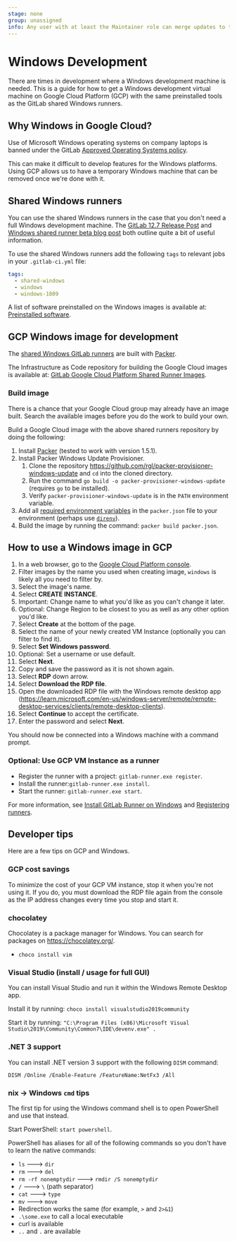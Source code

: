 ```yaml
---
stage: none
group: unassigned
info: Any user with at least the Maintainer role can merge updates to this content. For details, see https://docs.gitlab.com/ee/development/development_processes.html#development-guidelines-review.
---
```


# Windows Development

There are times in development where a Windows development machine is needed.
This is a guide for how to get a Windows development virtual machine on Google Cloud Platform
(GCP) with the same preinstalled tools as the GitLab shared Windows runners.

## Why Windows in Google Cloud?

Use of Microsoft Windows operating systems on company laptops is banned under the GitLab [Approved Operating Systems policy](https://handbook.gitlab.com/handbook/business-technology/end-user-services/onboarding-access-requests/endpoint-management/jamf/#windows-laptops).

This can make it difficult to develop features for the Windows platforms. Using GCP allows us to have a temporary Windows machine that can be removed once we're done with it.

## Shared Windows runners

You can use the shared Windows runners in the case that you don't need a full Windows development machine.
The [GitLab 12.7 Release Post](https://about.gitlab.com/releases/2020/01/22/gitlab-12-7-released/#windows-shared-runners-on-gitlabcom-beta)
and [Windows shared runner beta blog post](https://about.gitlab.com/blog/2020/01/21/windows-shared-runner-beta/#getting-started) both
outline quite a bit of useful information.

To use the shared Windows runners add the following `tags` to relevant jobs in your `.gitlab-ci.yml` file:

```yaml
tags:
  - shared-windows
  - windows
  - windows-1809
```

A list of software preinstalled on the Windows images is available at: [Preinstalled software](https://gitlab.com/gitlab-org/ci-cd/shared-runners/images/gcp/windows-containers/blob/main/cookbooks/preinstalled-software/README.md).

## GCP Windows image for development

The [shared Windows GitLab runners](https://about.gitlab.com/releases/2020/01/22/gitlab-12-7-released/#windows-shared-runners-on-gitlabcom-beta)
are built with [Packer](https://www.packer.io/).

The Infrastructure as Code repository for building the Google Cloud images is available at:
[GitLab Google Cloud Platform Shared Runner Images](https://gitlab.com/gitlab-org/ci-cd/shared-runners/images/gcp/windows-containers).

### Build image

There is a chance that your Google Cloud group may already have an image
built. Search the available images before you do the work to build your
own.

Build a Google Cloud image with the above shared runners repository by doing the following:

1. Install [Packer](https://www.packer.io/) (tested to work with version 1.5.1).
1. Install Packer Windows Update Provisioner.
   1. Clone the repository <https://github.com/rgl/packer-provisioner-windows-update> and `cd` into the cloned directory.
   1. Run the command `go build -o packer-provisioner-windows-update` (requires `go` to be installed).
   1. Verify `packer-provisioner-windows-update` is in the `PATH` environment variable.
1. Add all [required environment variables](https://gitlab.com/gitlab-org/ci-cd/shared-runners/images/gcp/windows-containers/-/blob/main/packer.json#L2-10)
   in the `packer.json` file to your environment (perhaps use [`direnv`](https://direnv.net/)).
1. Build the image by running the command: `packer build packer.json`.

## How to use a Windows image in GCP

1. In a web browser, go to the [Google Cloud Platform console](https://console.cloud.google.com/compute/images).
1. Filter images by the name you used when creating image, `windows` is likely all you need to filter by.
1. Select the image's name.
1. Select **CREATE INSTANCE**.
1. Important: Change name to what you'd like as you can't change it later.
1. Optional: Change Region to be closest to you as well as any other option you'd like.
1. Select **Create** at the bottom of the page.
1. Select the name of your newly created VM Instance (optionally you can filter to find it).
1. Select **Set Windows password**.
1. Optional: Set a username or use default.
1. Select **Next**.
1. Copy and save the password as it is not shown again.
1. Select **RDP** down arrow.
1. Select **Download the RDP file**.
1. Open the downloaded RDP file with the Windows remote desktop app (<https://learn.microsoft.com/en-us/windows-server/remote/remote-desktop-services/clients/remote-desktop-clients>).
1. Select **Continue** to accept the certificate.
1. Enter the password and select **Next**.

You should now be connected into a Windows machine with a command prompt.

### Optional: Use GCP VM Instance as a runner

- Register the runner with a project: `gitlab-runner.exe register`.
- Install the runner:`gitlab-runner.exe install`.
- Start the runner: `gitlab-runner.exe start`.

For more information, see [Install GitLab Runner on Windows](https://docs.gitlab.com/runner/install/windows.html)
and [Registering runners](https://docs.gitlab.com/runner/register/index.html).

## Developer tips

Here are a few tips on GCP and Windows.

### GCP cost savings

To minimize the cost of your GCP VM instance, stop it when you're not using it.
If you do, you must download the RDP file again from the console as the IP
address changes every time you stop and start it.

### chocolatey

Chocolatey is a package manager for Windows. You can search for packages on <https://chocolatey.org/>.

- `choco install vim`

### Visual Studio (install / usage for full GUI)

You can install Visual Studio and run it within the Windows Remote Desktop app.

Install it by running: `choco install visualstudio2019community`

Start it by running: `"C:\Program Files (x86)\Microsoft Visual Studio\2019\Community\Common7\IDE\devenv.exe" .`

### .NET 3 support

You can install .NET version 3 support with the following `DISM` command:

`DISM /Online /Enable-Feature /FeatureName:NetFx3 /All`

### nix -> Windows `cmd` tips

The first tip for using the Windows command shell is to open PowerShell and use that instead.

Start PowerShell: `start powershell`.

PowerShell has aliases for all of the following commands so you don't have to learn the native commands:

- `ls` ---> `dir`
- `rm` ---> `del`
- `rm -rf nonemptydir` ---> `rmdir /S nonemptydir`
- `/` ---> <code>&#92;</code> (path separator)
- `cat` ---> `type`
- `mv` ---> `move`
- Redirection works the same (for example, `>` and `2>&1`)
- `.\some.exe` to call a local executable
- curl is available
- `..` and `.` are available
